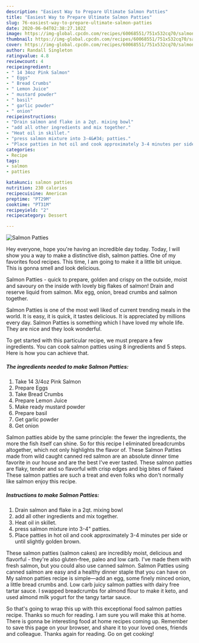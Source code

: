 ```yaml
---
description: "Easiest Way to Prepare Ultimate Salmon Patties"
title: "Easiest Way to Prepare Ultimate Salmon Patties"
slug: 76-easiest-way-to-prepare-ultimate-salmon-patties
date: 2020-06-04T02:38:27.102Z
image: https://img-global.cpcdn.com/recipes/60068551/751x532cq70/salmon-patties-recipe-main-photo.jpg
thumbnail: https://img-global.cpcdn.com/recipes/60068551/751x532cq70/salmon-patties-recipe-main-photo.jpg
cover: https://img-global.cpcdn.com/recipes/60068551/751x532cq70/salmon-patties-recipe-main-photo.jpg
author: Randall Singleton
ratingvalue: 4.8
reviewcount: 4
recipeingredient:
- " 14 34oz Pink Salmon"
- " Eggs"
- " Bread Crumbs"
- " Lemon Juice"
- " mustard powder"
- " basil"
- " garlic powder"
- " onion"
recipeinstructions:
- "Drain salmon and flake in a 2qt. mixing bowl"
- "add all other ingredients and mix together."
- "Heat oil in skillet."
- "press salmon mixture into 3-4&#34; patties."
- "Place patties in hot oil and cook approximately 3-4 minutes per side or until slightly golden brown."
categories:
- Recipe
tags:
- salmon
- patties

katakunci: salmon patties 
nutrition: 230 calories
recipecuisine: American
preptime: "PT29M"
cooktime: "PT31M"
recipeyield: "2"
recipecategory: Dessert

---
```



![Salmon Patties](https://img-global.cpcdn.com/recipes/60068551/751x532cq70/salmon-patties-recipe-main-photo.jpg)

Hey everyone, hope you're having an incredible day today. Today, I will show you a way to make a distinctive dish, salmon patties. One of my favorites food recipes. This time, I am going to make it a little bit unique. This is gonna smell and look delicious.

Salmon Patties - quick to prepare, golden and crispy on the outside, moist and savoury on the inside with lovely big flakes of salmon! Drain and reserve liquid from salmon. Mix egg, onion, bread crumbs and salmon together.

Salmon Patties is one of the most well liked of current trending meals in the world. It is easy, it is quick, it tastes delicious. It is appreciated by millions every day. Salmon Patties is something which I have loved my whole life. They are nice and they look wonderful.


To get started with this particular recipe, we must prepare a few ingredients. You can cook salmon patties using 8 ingredients and 5 steps. Here is how you can achieve that.

<!--inarticleads1-->

##### The ingredients needed to make Salmon Patties:

1. Take  14 3/4oz Pink Salmon
1. Prepare  Eggs
1. Take  Bread Crumbs
1. Prepare  Lemon Juice
1. Make ready  mustard powder
1. Prepare  basil
1. Get  garlic powder
1. Get  onion


Salmon patties abide by the same principle: the fewer the ingredients, the more the fish itself can shine. So for this recipe I eliminated breadcrumbs altogether, which not only highlights the flavor of. These Salmon Patties made from wild caught canned red salmon are an absolute dinner time favorite in our house and are the best I&#39;ve ever tasted. These salmon patties are flaky, tender and so flavorful with crisp edges and big bites of flaked These salmon patties are such a treat and even folks who don&#39;t normally like salmon enjoy this recipe. 

<!--inarticleads2-->

##### Instructions to make Salmon Patties:

1. Drain salmon and flake in a 2qt. mixing bowl
1. add all other ingredients and mix together.
1. Heat oil in skillet.
1. press salmon mixture into 3-4&#34; patties.
1. Place patties in hot oil and cook approximately 3-4 minutes per side or until slightly golden brown.


These salmon patties (salmon cakes) are incredibly moist, delicious and flavorful - they&#39;re also gluten-free, paleo and low carb. I&#39;ve made them with fresh salmon, but you could also use canned salmon. Salmon Patties using canned salmon are easy and a healthy dinner staple that you can have on My salmon patties recipe is simple—add an egg, some finely minced onion, a little bread crumbs and. Low carb juicy salmon patties with dairy free tartar sauce. I swapped breadcrumbs for almond flour to make it keto, and used almond milk yogurt for the tangy tartar sauce. 

So that's going to wrap this up with this exceptional food salmon patties recipe. Thanks so much for reading. I am sure you will make this at home. There is gonna be interesting food at home recipes coming up. Remember to save this page on your browser, and share it to your loved ones, friends and colleague. Thanks again for reading. Go on get cooking!
